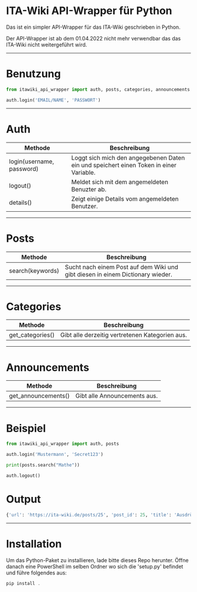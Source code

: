 # ITA-Wiki API-Wrapper für Python
Das ist ein simpler API-Wrapper für das ITA-Wiki geschrieben in Python.

Der API-Wrapper ist ab dem 01.04.2022 nicht mehr verwendbar das das ITA-Wiki nicht weitergeführt wird.

___

# Benutzung
```python
from itawiki_api_wrapper import auth, posts, categories, announcements

auth.login('EMAIL/NAME', 'PASSWORT')
```
___

# Auth

| Methode      | Beschreibung |
| ----------- | ----------- |
| login(username, password)      | Loggt sich mich den angegebenen Daten ein und speichert einen Token in einer Variable.       |
| logout()   | Meldet sich mit dem angemeldeten Benuzter ab.       |
| details()  | Zeigt einige Details vom angemeldeten Benutzer.  |

___

# Posts
| Methode | Beschreibung |
| ----------- | ----------- |
| search(keywords) | Sucht nach einem Post auf dem Wiki und gibt diesen in einem Dictionary wieder. |

___

# Categories
| Methode | Beschreibung |
| ----------- | ----------- |
| get_categories() | Gibt alle derzeitig vertretenen Kategorien aus. |

___

# Announcements
| Methode | Beschreibung |
| ----------- | ----------- |
| get_announcements() | Gibt alle Announcements aus. |

___

# Beispiel
```python
from itawiki_api_wrapper import auth, posts

auth.login('Mustermann', 'Secret123')

print(posts.search("Mathe"))

auth.logout()
```

# Output
```python
{'url': 'https://ita-wiki.de/posts/25', 'post_id': 25, 'title': 'Ausdrücke und mathematische Operatoren', 'created_at': '2021-10-29T19:22:15.000000Z'}
```
___

# Installation
Um das Python-Paket zu installieren, lade bitte dieses Repo herunter. Öffne danach eine PowerShell im selben Ordner wo sich die 'setup.py' befindet und führe folgendes aus:

```powershell
pip install .
```
